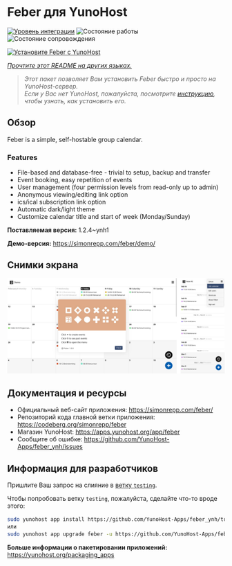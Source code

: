 <!--
Важно: этот README был автоматически сгенерирован <https://github.com/YunoHost/apps/tree/master/tools/readme_generator>
Он НЕ ДОЛЖЕН редактироваться вручную.
-->

# Feber для YunoHost

[![Уровень интеграции](https://dash.yunohost.org/integration/feber.svg)](https://ci-apps.yunohost.org/ci/apps/feber/) ![Состояние работы](https://ci-apps.yunohost.org/ci/badges/feber.status.svg) ![Состояние сопровождения](https://ci-apps.yunohost.org/ci/badges/feber.maintain.svg)

[![Установите Feber с YunoHost](https://install-app.yunohost.org/install-with-yunohost.svg)](https://install-app.yunohost.org/?app=feber)

*[Прочтите этот README на других языках.](./ALL_README.md)*

> *Этот пакет позволяет Вам установить Feber быстро и просто на YunoHost-сервер.*  
> *Если у Вас нет YunoHost, пожалуйста, посмотрите [инструкцию](https://yunohost.org/install), чтобы узнать, как установить его.*

## Обзор

Feber is a simple, self-hostable group calendar.

### Features

- File-based and database-free - trivial to setup, backup and transfer
- Event booking, easy repetition of events
- User management (four permission levels from read-only up to admin)
- Anonymous viewing/editing link option
- ics/ical subscription link option
- Automatic dark/light theme
- Customize calendar title and start of week (Monday/Sunday)


**Поставляемая версия:** 1.2.4~ynh1

**Демо-версия:** <https://simonrepp.com/feber/demo/>

## Снимки экрана

![Снимок экрана Feber](./doc/screenshots/screenshot.png)

## Документация и ресурсы

- Официальный веб-сайт приложения: <https://simonrepp.com/feber/>
- Репозиторий кода главной ветки приложения: <https://codeberg.org/simonrepp/feber>
- Магазин YunoHost: <https://apps.yunohost.org/app/feber>
- Сообщите об ошибке: <https://github.com/YunoHost-Apps/feber_ynh/issues>

## Информация для разработчиков

Пришлите Ваш запрос на слияние в [ветку `testing`](https://github.com/YunoHost-Apps/feber_ynh/tree/testing).

Чтобы попробовать ветку `testing`, пожалуйста, сделайте что-то вроде этого:

```bash
sudo yunohost app install https://github.com/YunoHost-Apps/feber_ynh/tree/testing --debug
или
sudo yunohost app upgrade feber -u https://github.com/YunoHost-Apps/feber_ynh/tree/testing --debug
```

**Больше информации о пакетировании приложений:** <https://yunohost.org/packaging_apps>
